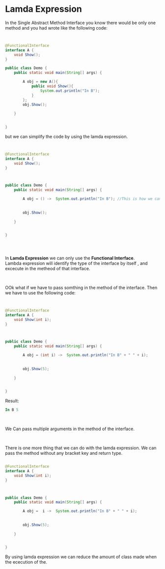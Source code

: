 # Lamda Expression

In the Single Abstract Method Interface you know there would be only one method and you had wrote like the following code:
```java


@FunctionalInterface
interface A {
    void Show();
}

public class Demo {
    public static void main(String[] args) {

        A obj = new A(){
            public void Show(){
                System.out.println("In B");
            }
        };
        obj.Show();
        
    }

    
}

```

but we can simplify the code by using the lamda expression.

```java


@FunctionalInterface
interface A {
    void Show();
}



public class Demo {
    public static void main(String[] args) {

        A obj = () ->  System.out.println("In B"); //This is how we can use the lamda expression.
            
        
        obj.Show();
        
    }

    
}

    
    
```

In **Lamda Expression** we can only use the **Functional Interface**.
<br>
Lambda expression will identify the type of the interface by itself , and excecute in the metheod of that interface.

<br>

OOk what if we have to pass somthing in the method of the interface. Then we have to use the following code:

```java


@FunctionalInterface
interface A {
    void Show(int i);
}



public class Demo {
    public static void main(String[] args) {

        A obj = (int i) ->  System.out.println("In B" + " " + i);
            
        
        obj.Show(5);
        
    }

    
}

```

Result:

```powershell
In B 5
```

<br>

We Can pass multiple arguments in the method of the interface.

<br>

There is one more thing that we can do with the lamda expression. We can pass the method without any bracket key and return type.

```java

@FunctionalInterface
interface A {
    void Show(int i);
}



public class Demo {
    public static void main(String[] args) {

        A obj =  i ->  System.out.println("In B" + " " + i);
            
        
        obj.Show(5);
        
    }

    
}

```

By using lamda expression we can reduce the amount of class made when the ececution of the.


